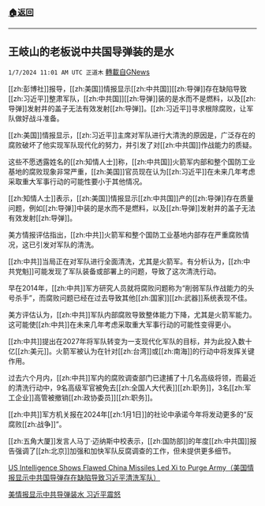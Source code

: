 ###  [:house:返回](README.md)
---


## 王岐山的老板说中共国导弹装的是水
`1/7/2024 11:01 AM UTC 正道木` [轉載自GNews](https://gnews.org/articles/2193402)

[[zh:彭博社]]报导，[[zh:美国]]情报显示[[zh:中共国]][[zh:导弹]]存在缺陷导致[[zh:习近平]]整肃军队，[[zh:中共国]][[zh:导弹]]装的是水而不是燃料，以及[[zh:导弹]]发射井的盖子无法有效发射[[zh:导弹]]。[[zh:习近平]]寻求根除腐败，让军队做好战斗准备。

[[zh:美国]]情报显示，[[zh:习近平]]主席对军队进行大清洗的原因是，广泛存在的腐败破坏了他实现军队现代化的努力，并引发了对[[zh:中共国]]作战能力的质疑。

这些不愿透露姓名的[[zh:知情人士]]称，[[zh:中共国]]火箭军内部和整个国防工业基地的腐败现象非常严重，[[zh:美国]]官员现在认为[[zh:习近平]]在未来几年考虑采取重大军事行动的可能性要小于其他情况。

[[zh:知情人士]]表示，[[zh:美国]]情报显示[[zh:中共国]]产的[[zh:导弹]]存在质量问题，例如[[zh:导弹]]中装的是水而不是燃料，以及[[zh:导弹]]发射井的盖子无法有效发射[[zh:导弹]]。

美方情报评估指出，[[zh:中共]]火箭军和整个国防工业基地内部存在严重腐败情况，这已引发对军队的清洗。

[[zh:中共]]当局正在对军队进行全面清洗，尤其是火箭军。有分析认为，[[zh:中共党魁]]可能发现了军队装备或部署上的问题，导致了这次清洗行动。

早在2014年，[[zh:中共]]军方研究人员就将腐败问题称为“削弱军队作战能力的头号杀手”，而腐败问题已经在过去导致其他[[zh:国家]][[zh:武器]]系统表现不佳。

美方评估认为，[[zh:中共]]军队内部腐败导致整体能力下降，尤其是火箭军能力。这可能使[[zh:中共]]在未来几年考虑采取重大军事行动的可能性变得更小。

[[zh:中共]]提出在2027年将军队转变为一支现代化军队的目标，并为此投入数十亿[[zh:美元]]。火箭军被认为在针对[[zh:台湾]]或[[zh:南海]]的行动中将发挥关键作用。

过去六个月内，[[zh:中共]]军内的腐败调查部门已逮捕了十几名高级将领，而最近的清洗行动中，9名高级军官被免去[[zh:全国人大代表]][[zh:职务]]，3名[[zh:军工企业]]高管被撤销[[zh:政协委员]][[zh:职务]]。

[[zh:中共]]军方机关报在2024年[[zh:1月1日]]的社论中承诺今年将发动更多的“反腐败[[zh:战争]]”。

[[zh:五角大厦]]发言人马丁‧迈纳斯中校表示，[[zh:国防部]]的年度[[zh:中共国]]报告强调了[[zh:北京]]加强和加快军队反腐调查的工作，但未提供更多细节。

[US Intelligence Shows Flawed China Missiles Led Xi to Purge Army（美国情报显示中共国导弹存在缺陷导致习近平清洗军队）](https://www.bloomberg.com/news/articles/2024-01-06/us-intelligence-shows-flawed-china-missiles-led-xi-jinping-to-purge-military)

[美情报显示中共导弹装水 习近平震怒](https://www.epochtimes.com/gb/24/1/6/n14152508.htm)
